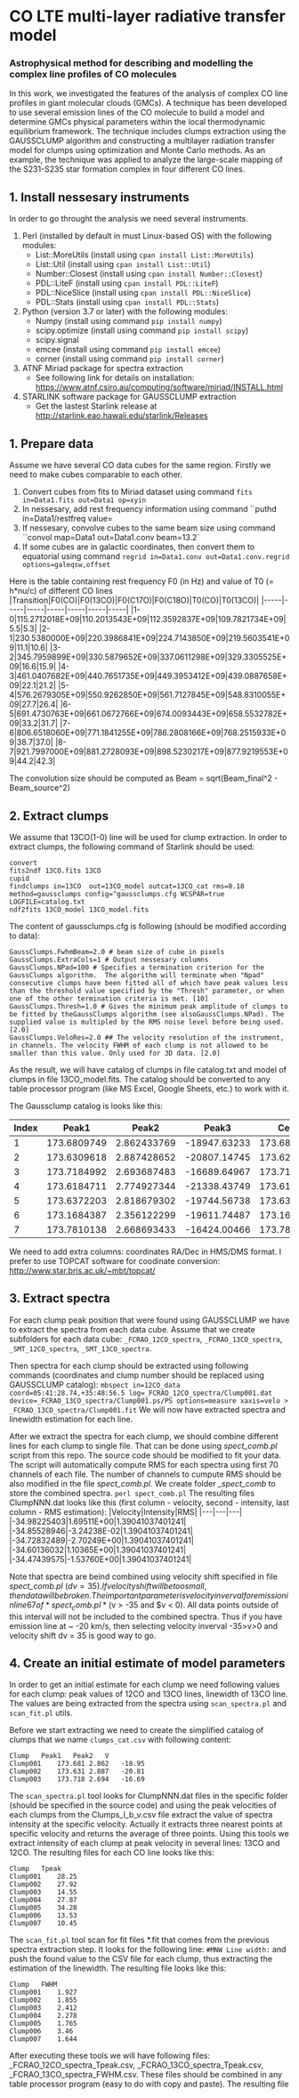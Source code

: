 # CO LTE multi-layer radiative transfer model
### Astrophysical method for describing and modelling the complex line profiles of CO molecules

In this work, we investigated the features of the analysis of complex CO line profiles in giant molecular clouds (GMCs). A technique has been developed to use several emission lines of the CO molecule to build a model and determine GMCs physical parameters within the local thermodynamic equilibrium framework. The technique includes clumps extraction using the GAUSSCLUMP algorithm and constructing a multilayer radiation transfer model for clumps using optimization and Monte Carlo methods. As an example, the technique was applied to analyze the large-scale mapping of the S231-S235 star formation complex in four different CO lines.

## 1. Install nessesary instruments

In order to go throught the analysis we need several instruments.

1. Perl (installed by default in must Linux-based OS) with the following modules:
    - List::MoreUtils (install using `cpan install List::MoreUtils`)
    - List::Util (install using `cpan install List::Util`)
    - Number::Closest (install using `cpan install Number::Closest`)
    - PDL::LiteF (install using `cpan install PDL::LiteF`)
    - PDL::NiceSlice (install using `cpan install PDL::NiceSlice`)
    - PDL::Stats (install using `cpan install PDL::Stats`)
2. Python (version 3.7 or later) with the following modules:
    - Numpy (install using command `pip install numpy`)
    - scipy.optimize (install using command `pip install scipy`)
    - scipy.signal 
    - emcee (install using command `pip install emcee`)
    - corner (install using command `pip install corner`)
3. ATNF Miriad package for spectra extraction
    * See following link for details on installation: https://www.atnf.csiro.au/computing/software/miriad/INSTALL.html
4. STARLINK software package for GAUSSCLUMP extraction
    * Get the lastest Starlink release at http://starlink.eao.hawaii.edu/starlink/Releases


## 1. Prepare data

Assume we have several CO data cubes for the same region. Firstly we need to make cubes comparable to each other.

1. Convert cubes from fits to Miriad dataset using command ``fits in=Data1.fits out=Data1 op=xyin``
2. In nessesary, add rest frequency information using command ``puthd in=Data1/restfreq value=
3. If nessesary, convolve cubes to the same beam size using command ``convol map=Data1 out=Data1.conv beam=13.2`
4. If some cubes are in galactic coordinates, then convert them to equatorial using command ``regrid in=Data1.conv out=Data1.conv.regrid options=galeqsw,offset``

Here is the table containing rest frequency F0 (in Hz) and value of T0 (= h*nu/c) of different CO lines
|Transition|F0(CO)|F0(13CO)|F0(C17O)|F0(C18O)|T0(CO)|T0(13CO)|
|-----|-----|-----|-----|-----|-----|-----|
|1-0|115.2712018E+09|110.2013543E+09|112.3592837E+09|109.7821734E+09|5.5|5.3|
|2-1|230.5380000E+09|220.3986841E+09|224.7143850E+09|219.5603541E+09|11.1|10.6|
|3-2|345.7959899E+09|330.5879652E+09|337.0611298E+09|329.3305525E+09|16.6|15.9|
|4-3|461.0407682E+09|440.7651735E+09|449.3953412E+09|439.0887658E+09|22.1|21.2|
|5-4|576.2679305E+09|550.9262850E+09|561.7127845E+09|548.8310055E+09|27.7|26.4|
|6-5|691.4730763E+09|661.0672766E+09|674.0093443E+09|658.5532782E+09|33.2|31.7|
|7-6|806.6518060E+09|771.1841255E+09|786.2808166E+09|768.2515933E+09|38.7|37.0|
|8-7|921.7997000E+09|881.2728093E+09|898.5230217E+09|877.9219553E+09|44.2|42.3|

The convolution size should be computed as Beam = sqrt(Beam_final^2 - Beam_source^2)


## 2. Extract clumps

We assume that 13CO(1-0) line will be used for clump extraction. In order to extract clumps, the following command of Starlink should be used:

```
convert
fits2ndf 13CO.fits 13CO
cupid
findclumps in=13CO  out=13CO_model outcat=13CO_cat rms=0.18 method=gaussclumps config=^gaussclumps.cfg WCSPAR=true LOGFILE=catalog.txt
ndf2fits 13CO_model 13CO_model.fits
```
The content of gaussclumps.cfg is following (should be modified according to data):
```
GaussClumps.FwhmBeam=2.0 # beam size of cube in pixels
GaussClumps.ExtraCols=1 # Output nessesary columns
GaussClumps.NPad=100 # Specifies a termination criterion for the GaussClumps algorithm.  The algorithm will terminate when "Npad" consecutive clumps have been fitted all of which have peak values less than the threshold value specified by the "Thresh" parameter, or when one of the other termination criteria is met. [10] 
GaussClumps.Thresh=1.0 # Gives the minimum peak amplitude of clumps to be fitted by theGaussClumps algorithm (see alsoGaussClumps.NPad). The supplied value is multipled by the RMS noise level before being used. [2.0] 
GaussClumps.VeloRes=2.0 ## The velocity resolution of the instrument, in channels. The velocity FWHM of each clump is not allowed to be smaller than this value. Only used for 3D data. [2.0] 
```
As the result, we will have catalog of clumps in file catalog.txt and model of clumps in file 13CO_model.fits. The catalog should be converted to any table processor program (like MS Excel, Google Sheets, etc.) to work with it.

The Gaussclump catalog is looks like this:

|Index|Peak1|Peak2|Peak3|Cen1|Cen2|Cen3|Size1|Size2|Size3|Sum|Peak|Volume|GCMEANPEAK|GCFWHM1|GCFWHM2|GCFWHM3|GCVELGRAD1|GCVELGRAD2|GCANGLE|GCBG|
|---|---|---|---|---|---|---|---|---|---|---|---|---|---|---|---|---|---|---|---|---|
|1|173.6809749|2.862433769|-18947.63233|173.6801833|2.863415146|-18915.47601|41.78595814|68.5669739|689.714063|9436.09794|18.24441286|3.59E+08|11.18156155|4.956228399|7.996271926|12.6606003|-0.389197949|-0.325293626|-11.25550824|3.186878383|
|2|173.6309618|2.887428652|-20807.14745|173.6278437|2.885465973|-20849.01349|75.25239955|56.41409135|610.708283|10992.94493|16.82952066|4.29E+08|21.76989453|9.325969233|5.606977234|11.49370661|-0.071603437|-0.349490468|-28.16718025|2.608133951|
|3|173.7184992|2.693687483|-16689.64967|173.7184102|2.695273252|-16629.26003|67.78094557|80.11623379|627.5875703|12811.11741|14.49698834|5.51E+08|30.75038375|6.91981433|9.937106321|11.70617921|-0.389524152|0.077169482|-31.76902994|4.204375308|
|4|173.6184711|2.774927344|-21338.43749|173.6168261|2.773805867|-21355.42696|61.29618221|54.99242473|701.1990071|9513.704235|15.55134412|3.98E+08|40.37107352|7.904827149|5.574627009|13.10262736|-0.333176555|0.162672734|-36.46933829|1.274985791|
|5|173.6372203|2.818679302|-19744.56738|173.6347192|2.817034972|-19691.52315|57.1025503|68.07299746|706.3527784|10171.1941|13.79874127|4.58E+08|48.89812688|6.643001077|8.007835062|12.83113146|0.62717653|0.218486793|15.49746208|0.901523622|
|6|173.1684387|2.356122299|-19611.74487|173.1654713|2.358375097|-19506.44966|94.50408122|71.09663136|976.7823119|19568.50905|11.15808744|9.94E+08|55.82002788|7.922738548|11.16532352|17.69790103|0.092286987|0.726093703|108.4669192|5.609638543|
|7|173.7810138|2.668693433|-16424.00466|173.7843963|2.666735238|-16408.70335|60.94708659|41.1504897|604.2729987|5338.051414|12.06671065|2.73E+08|70.68626515|7.256585774|5.060505622|11.73578738|0.039881272|-0.111926251|8.674529555|1.724292739|

We need to add extra columns: coordinates RA/Dec in HMS/DMS format. I prefer to use TOPCAT software for coodinate conversion: http://www.star.bris.ac.uk/~mbt/topcat/

## 3. Extract spectra

For each clump peak position that were found using GAUSSCLUMP we have to extract the spectra from each data cube. Assume that we create subfolders for each data cube: `_FCRAO_12CO_spectra`, `_FCRAO_13CO_spectra`, `_SMT_12CO_spectra`, `_SMT_13CO_spectra`. 

Then spectra for each clump should be extracted using following commands (coordinates and clump number should be replaced using GAUSSCLUMP catalog):
```mbspect in=12CO_data coord=05:41:28.74,+35:48:56.5 log=_FCRAO_12CO_spectra/Clump001.dat device=_FCRAO_13CO_spectra/Clump001.ps/PS options=measure xaxis=velo > _FCRAO_13CO_spectra/Clump001.fit```
We will now have extracted spectra and linewidth estimation for each line.

After we extract the spectra for each clump, we should combine different lines for each clump to single file. That can be done using *spect_comb.pl* script from this repo. The source code should be modified to fit your data. The script will automatically compute RMS for each spectra using first 70 channels of each file. The number of channels to cumpute RMS should be also modified in the file *spect_comb.pl*. We create folder *_spect_comb* to store the combined spectra.
```perl spect_comb.pl```
The resulting files ClumpNNN.dat looks like this (first column - velocity, second - intensity, last column - RMS estimation):
|Velocity|Intensity|RMS|
|---|---|---|
|-34.98225403|1.69511E+00|1.39041037401241|
|-34.85528946|-3.24238E-02|1.39041037401241|
|-34.72832489|-2.70249E+00|1.39041037401241|
|-34.60136032|1.10365E+00|1.39041037401241|
|-34.47439575|-1.53760E+00|1.39041037401241|

Note that spectra are beind combined using velocity shift specified in file *spect_comb.pl* ($dv = 35). If velocity shift will be too small, then data will be broken. 
The important parameter is velocity inverval for emission in line 67 of *spect_comb.pl* ($v > -35 and $v < 0). All data points outside of this interval will not be included to the combined spectra. Thus if you have emission line at ~ -20 km/s, then selecting velocity inverval -35>v>0 and velocity shift dv = 35 is good way to go.

## 4. Create an initial estimate of model parameters

In order to get an initial estimate for each clump we need following values for each clump: peak values of 12CO and 13CO lines, linewidth of 13CO line. The values are being extracted from the spectra using `scan_spectra.pl` and `scan_fit.pl` utils.  

Before we start extracting we need to create the simplified catalog of clumps that we name `clumps_cat.csv` with following content:
```
Clump	Peak1	Peak2	V
Clump001	173.681	2.862	-18.95
Clump002	173.631	2.887	-20.81
Clump003	173.718	2.694	-16.69
```

The `scan_spectra.pl` tool looks for ClumpNNN.dat files in the specific folder (should be specified in the source code) and using the peak velocities of each clumps from the Clumps_l_b_v.csv file extract the value of spectra intensity at the specific velocity. Actually it extracts three nearest points at specific velocity and returns the average of three points. Using this tools we extract intensity of each clump at peak velocity in several lines: 13CO and 12CO. The resulting files for each CO line looks like this:
```
Clump	Tpeak
Clump001	28.25
Clump002	27.92
Clump003	14.55
Clump004	27.87
Clump005	34.28
Clump006	13.53
Clump007	10.45
```
The `scan_fit.pl` tool scan for fit files *.fit that comes from the previous spectra extraction step. It looks for the following line: ``#MNW Line width:`` and push the found value to the CSV file for each clump, thus extracting the estimation of the linewidth. The resulting file looks like this:
```
Clump	FWHM
Clump001	1.927
Clump002	1.855
Clump003	2.412
Clump004	2.278
Clump005	1.765
Clump006	3.46
Clump007	1.644
```
After executing these tools we will have following files: _FCRAO_12CO_spectra_Tpeak.csv, _FCRAO_13CO_spectra_Tpeak.csv, _FCRAO_13CO_spectra_FWHM.csv. These files should be combined in any table processor program (easy to do with copy and paste). The resulting file
